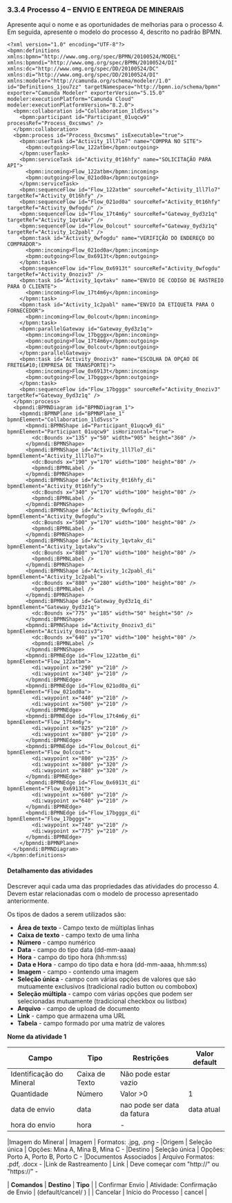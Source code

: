 ### 3.3.4 Processo 4 – ENVIO E ENTREGA DE MINERAIS

Apresente aqui o nome e as oportunidades de melhorias para o processo 4. 
Em seguida, apresente o modelo do processo 4, descrito no padrão BPMN.

```bpmn
<?xml version="1.0" encoding="UTF-8"?>
<bpmn:definitions xmlns:bpmn="http://www.omg.org/spec/BPMN/20100524/MODEL" xmlns:bpmndi="http://www.omg.org/spec/BPMN/20100524/DI" xmlns:dc="http://www.omg.org/spec/DD/20100524/DC" xmlns:di="http://www.omg.org/spec/DD/20100524/DI" xmlns:modeler="http://camunda.org/schema/modeler/1.0" id="Definitions_1jou7zz" targetNamespace="http://bpmn.io/schema/bpmn" exporter="Camunda Modeler" exporterVersion="5.15.0" modeler:executionPlatform="Camunda Cloud" modeler:executionPlatformVersion="8.2.0">
  <bpmn:collaboration id="Collaboration_1ld5vss">
    <bpmn:participant id="Participant_01uqcw9" processRef="Process_0xcsmws" />
  </bpmn:collaboration>
  <bpmn:process id="Process_0xcsmws" isExecutable="true">
    <bpmn:userTask id="Activity_1ll7lo7" name="COMPRA NO SITE">
      <bpmn:outgoing>Flow_122atbm</bpmn:outgoing>
    </bpmn:userTask>
    <bpmn:serviceTask id="Activity_0t16hfy" name="SOLICITAÇÃO PARA API">
      <bpmn:incoming>Flow_122atbm</bpmn:incoming>
      <bpmn:outgoing>Flow_021od0a</bpmn:outgoing>
    </bpmn:serviceTask>
    <bpmn:sequenceFlow id="Flow_122atbm" sourceRef="Activity_1ll7lo7" targetRef="Activity_0t16hfy" />
    <bpmn:sequenceFlow id="Flow_021od0a" sourceRef="Activity_0t16hfy" targetRef="Activity_0wfogdu" />
    <bpmn:sequenceFlow id="Flow_17t4m6y" sourceRef="Gateway_0yd3z1q" targetRef="Activity_1qvtakv" />
    <bpmn:sequenceFlow id="Flow_0olcout" sourceRef="Gateway_0yd3z1q" targetRef="Activity_1c2pabl" />
    <bpmn:task id="Activity_0wfogdu" name="VERIFIÇÃO DO ENDEREÇO DO COMPRADOR">
      <bpmn:incoming>Flow_021od0a</bpmn:incoming>
      <bpmn:outgoing>Flow_0x6913t</bpmn:outgoing>
    </bpmn:task>
    <bpmn:sequenceFlow id="Flow_0x6913t" sourceRef="Activity_0wfogdu" targetRef="Activity_0noziv3" />
    <bpmn:task id="Activity_1qvtakv" name="ENVIO DE CODIGO DE RASTREIO PARA O CLIENTE">
      <bpmn:incoming>Flow_17t4m6y</bpmn:incoming>
    </bpmn:task>
    <bpmn:task id="Activity_1c2pabl" name="ENVIO DA ETIQUETA PARA O FORNECEDOR">
      <bpmn:incoming>Flow_0olcout</bpmn:incoming>
    </bpmn:task>
    <bpmn:parallelGateway id="Gateway_0yd3z1q">
      <bpmn:incoming>Flow_17bgggx</bpmn:incoming>
      <bpmn:outgoing>Flow_17t4m6y</bpmn:outgoing>
      <bpmn:outgoing>Flow_0olcout</bpmn:outgoing>
    </bpmn:parallelGateway>
    <bpmn:task id="Activity_0noziv3" name="ESCOLHA DA OPÇAO DE FRETE&#10;(EMPRESA DE TRANSPORTE)">
      <bpmn:incoming>Flow_0x6913t</bpmn:incoming>
      <bpmn:outgoing>Flow_17bgggx</bpmn:outgoing>
    </bpmn:task>
    <bpmn:sequenceFlow id="Flow_17bgggx" sourceRef="Activity_0noziv3" targetRef="Gateway_0yd3z1q" />
  </bpmn:process>
  <bpmndi:BPMNDiagram id="BPMNDiagram_1">
    <bpmndi:BPMNPlane id="BPMNPlane_1" bpmnElement="Collaboration_1ld5vss">
      <bpmndi:BPMNShape id="Participant_01uqcw9_di" bpmnElement="Participant_01uqcw9" isHorizontal="true">
        <dc:Bounds x="135" y="50" width="905" height="360" />
      </bpmndi:BPMNShape>
      <bpmndi:BPMNShape id="Activity_1ll7lo7_di" bpmnElement="Activity_1ll7lo7">
        <dc:Bounds x="190" y="170" width="100" height="80" />
        <bpmndi:BPMNLabel />
      </bpmndi:BPMNShape>
      <bpmndi:BPMNShape id="Activity_0t16hfy_di" bpmnElement="Activity_0t16hfy">
        <dc:Bounds x="340" y="170" width="100" height="80" />
        <bpmndi:BPMNLabel />
      </bpmndi:BPMNShape>
      <bpmndi:BPMNShape id="Activity_0wfogdu_di" bpmnElement="Activity_0wfogdu">
        <dc:Bounds x="500" y="170" width="100" height="80" />
        <bpmndi:BPMNLabel />
      </bpmndi:BPMNShape>
      <bpmndi:BPMNShape id="Activity_1qvtakv_di" bpmnElement="Activity_1qvtakv">
        <dc:Bounds x="880" y="170" width="100" height="80" />
        <bpmndi:BPMNLabel />
      </bpmndi:BPMNShape>
      <bpmndi:BPMNShape id="Activity_1c2pabl_di" bpmnElement="Activity_1c2pabl">
        <dc:Bounds x="880" y="280" width="100" height="80" />
        <bpmndi:BPMNLabel />
      </bpmndi:BPMNShape>
      <bpmndi:BPMNShape id="Gateway_0yd3z1q_di" bpmnElement="Gateway_0yd3z1q">
        <dc:Bounds x="775" y="185" width="50" height="50" />
      </bpmndi:BPMNShape>
      <bpmndi:BPMNShape id="Activity_0noziv3_di" bpmnElement="Activity_0noziv3">
        <dc:Bounds x="640" y="170" width="100" height="80" />
        <bpmndi:BPMNLabel />
      </bpmndi:BPMNShape>
      <bpmndi:BPMNEdge id="Flow_122atbm_di" bpmnElement="Flow_122atbm">
        <di:waypoint x="290" y="210" />
        <di:waypoint x="340" y="210" />
      </bpmndi:BPMNEdge>
      <bpmndi:BPMNEdge id="Flow_021od0a_di" bpmnElement="Flow_021od0a">
        <di:waypoint x="440" y="210" />
        <di:waypoint x="500" y="210" />
      </bpmndi:BPMNEdge>
      <bpmndi:BPMNEdge id="Flow_17t4m6y_di" bpmnElement="Flow_17t4m6y">
        <di:waypoint x="825" y="210" />
        <di:waypoint x="880" y="210" />
      </bpmndi:BPMNEdge>
      <bpmndi:BPMNEdge id="Flow_0olcout_di" bpmnElement="Flow_0olcout">
        <di:waypoint x="800" y="235" />
        <di:waypoint x="800" y="320" />
        <di:waypoint x="880" y="320" />
      </bpmndi:BPMNEdge>
      <bpmndi:BPMNEdge id="Flow_0x6913t_di" bpmnElement="Flow_0x6913t">
        <di:waypoint x="600" y="210" />
        <di:waypoint x="640" y="210" />
      </bpmndi:BPMNEdge>
      <bpmndi:BPMNEdge id="Flow_17bgggx_di" bpmnElement="Flow_17bgggx">
        <di:waypoint x="740" y="210" />
        <di:waypoint x="775" y="210" />
      </bpmndi:BPMNEdge>
    </bpmndi:BPMNPlane>
  </bpmndi:BPMNDiagram>
</bpmn:definitions>
```



#### Detalhamento das atividades

Descrever aqui cada uma das propriedades das atividades do processo 4. 
Devem estar relacionadas com o modelo de processo apresentado anteriormente.

Os tipos de dados a serem utilizados são:

* **Área de texto** - Campo texto de múltiplas linhas
* **Caixa de texto** - campo texto de uma linha
* **Número** - campo numérico
* **Data** - campo do tipo data (dd-mm-aaaa)
* **Hora** - campo do tipo hora (hh:mm:ss)
* **Data e Hora** - campo do tipo data e hora (dd-mm-aaaa, hh:mm:ss)
* **Imagem** - campo - contendo uma imagem
* **Seleção única** - campo com várias opções de valores que são mutuamente exclusivos (tradicional radio button ou combobox)
* **Seleção múltipla** - campo com várias opções que podem ser selecionadas mutuamente (tradicional checkbox ou listbox)
* **Arquivo** - campo de upload de documento
* **Link** - campo que armazena uma URL
* **Tabela** - campo formado por uma matriz de valores

**Nome da atividade 1**

| **Campo**       | **Tipo**         | **Restrições** | **Valor default** |
| ---             | ---              | ---            | ---               |
| Identificação do Mineral	 |Caixa de Texto  |  Não pode estar vazio              |                   |
| Quantidade  |  Número                |    Valor >0            |     1              |
| data de envio          | data   | nao pode ser data da fatura |        data atual        |
| hora do envio           | hora   | - |           | hora atuaL

|Imagem do Mineral |	Imagem |	Formatos: .jpg, .png	-
|Origem |	Seleção única |	Opções: Mina A, Mina B, Mina C	-
|Destino |	Seleção única |	Opções: Porto A, Porto B, Porto C	-
|Documentos Associados |	Arquivo	Formatos: .pdf, .docx	-
|Link de Rastreamento |	Link |	Deve começar com "http://" ou "https://"	-







| **Comandos**         |  **Destino**                   | **Tipo** |
| Confirmar Envio | Atividade: Confirmação de Envio  | (default/cancel/  ) |
| Cancelar      |    Início do Processo                            |       cancel            |




